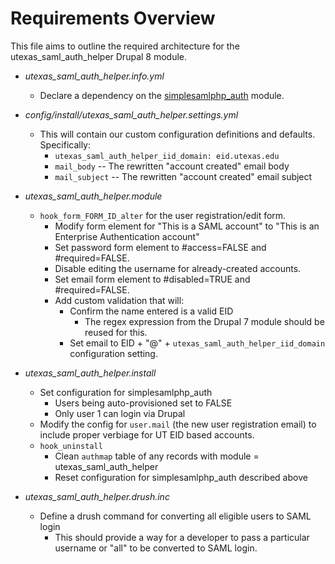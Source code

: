 # Requirements Overview

This file aims to outline the required architecture for the utexas_saml_auth_helper Drupal 8 module.

* *utexas_saml_auth_helper.info.yml*
  * Declare a dependency on the [simplesamlphp_auth](https://www.drupal.org/project/simplesamlphp_auth) module.

* *config/install/utexas_saml_auth_helper.settings.yml*
  * This will contain our custom configuration definitions and defaults. Specifically:
    * `utexas_saml_auth_helper_iid_domain: eid.utexas.edu`
    * `mail_body` -- The rewritten "account created" email body
    * `mail_subject` -- The rewritten "account created" email subject

* *utexas_saml_auth_helper.module*
  * `hook_form_FORM_ID_alter` for the user registration/edit form.
    * Modify form element for "This is a SAML account" to "This is an Enterprise Authentication account"
    * Set password form element to #access=FALSE and #required=FALSE.
    * Disable editing the username for already-created accounts.
    * Set email form element to #disabled=TRUE and #required=FALSE.
    * Add custom validation that will:
      * Confirm the name entered is a valid EID
        * The regex expression from the Drupal 7 module should be reused for this.
      * Set email to EID + "@" + `utexas_saml_auth_helper_iid_domain` configuration setting.

* *utexas_saml_auth_helper.install*
  * Set configuration for simplesamlphp_auth
    * Users being auto-provisioned set to FALSE
    * Only user 1 can login via Drupal
  * Modify the config for `user.mail` (the new user registration email) to include proper verbiage for UT EID based accounts.
  * `hook_uninstall`
    * Clean `authmap` table of any records with module = utexas_saml_auth_helper
    * Reset configuration for simplesamlphp_auth described above

* *utexas_saml_auth_helper.drush.inc*
  * Define a drush command for converting all eligible users to SAML login
    * This should provide a way for a developer to pass a particular username or "all" to be converted to SAML login.
